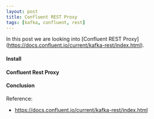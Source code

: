 ```yaml
---
layout: post
title: Confluent REST Proxy
tags: [kafka, confluent, rest]
---
```


In this post we are looking into [Confluent REST Proxy] (https://docs.confluent.io/current/kafka-rest/index.html). 

#### Install

#### Confluent Rest Proxy

#### Conclusion

Reference:
* https://docs.confluent.io/current/kafka-rest/index.html